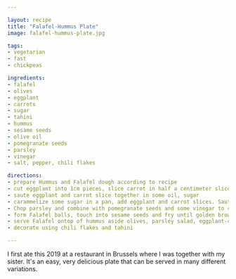 ```yaml
---

layout: recipe
title: "Falafel-Hummus Plate"
image: falafel-hummus-plate.jpg

tags: 
- vegetarian
- fast
- chickpeas

ingredients:
- falafel
- olives
- eggplant
- carrots
- sugar
- tahini
- hummus
- sesame seeds
- olive oil
- pomegranate seeds
- parsley
- vinegar
- salt, pepper, chili flakes

directions:
- prepare Hummus and Falafel dough according to recipe
- cut eggplant into 1cm pieces, slice carrot in half a centimeter slices.
- saute eggplant and carrot slice together in some oil, sugar 
- carammelize some sugar in a pan, add eggplant and carrot slices. Sauté until soft.
- Chop parsley and combine with pomegranate seeds and some vinegar to create a side salad
- form Falafel balls, touch into sesame seeds and fry until golden brown using some olive oil
- serve Falafel ontop of hummus aside olives, parsley salad, eggplant-carrot-mixture
- decorate using chili flakes and tahini

---
```


I first ate this 2019 at a restaurant in Brussels where I was together with my sister.
It's an easy, very delicious plate that can be served in many different variations.

